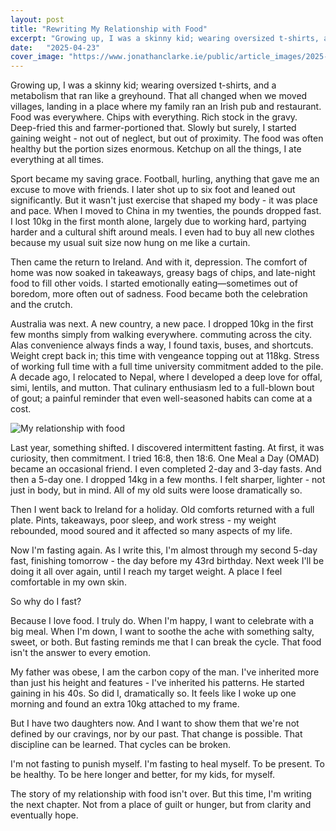 ```yaml
---
layout: post
title: "Rewriting My Relationship with Food"
excerpt: "Growing up, I was a skinny kid; wearing oversized t-shirts, and a metabolism that ran like a greyhound. That all changed when we moved villages, landing in a place where my family ran an Irish pub and restaurant. Food was everywhere. Chips with everything. Rich stock in the gravy. Deep-fried this and farmer-portioned that. Slowly but surely, I started gaining weight - not out of neglect, but out of proximity.  The food was often healthy but the portion sizes enormous. Ketchup on all the things, I ate everything at all times."
date:   "2025-04-23"
cover_image: "https://www.jonathanclarke.ie/public/article_images/2025-04-23/2025-04-23-my-relationship-with-food.png"
---
```




Growing up, I was a skinny kid; wearing oversized t-shirts, and a metabolism that ran like a greyhound. That all changed when we moved villages, landing in a place where my family ran an Irish pub and restaurant. Food was everywhere. Chips with everything. Rich stock in the gravy. Deep-fried this and farmer-portioned that. Slowly but surely, I started gaining weight - not out of neglect, but out of proximity.  The food was often healthy but the portion sizes enormous. Ketchup on all the things, I ate everything at all times.

Sport became my saving grace. Football, hurling, anything that gave me an excuse to move with friends. I later shot up to six foot and leaned out significantly. But it wasn't just exercise that shaped my body - it was place and pace. When I moved to China in my twenties, the pounds dropped fast. I lost 10kg in the first month alone, largely due to working hard, partying harder and a cultural shift around meals. I even had to buy all new clothes because my usual suit size now hung on me like a curtain.

Then came the return to Ireland. And with it, depression. The comfort of home was now soaked in takeaways, greasy bags of chips, and late-night food to fill other voids. I started emotionally eating—sometimes out of boredom, more often out of sadness. Food became both the celebration and the crutch.

Australia was next. A new country, a new pace. I dropped 10kg in the first few months simply from walking everywhere. commuting across the city.  Alas convenience always finds a way, I found taxis, buses, and shortcuts. Weight crept back in; this time with vengeance topping out at 118kg.  Stress of working full time with a full time university commitment added to the pile.  A decade ago, I relocated to Nepal, where I developed a deep love for offal, simi, lentils, and mutton. That culinary enthusiasm led to a full-blown bout of gout; a painful reminder that even well-seasoned habits can come at a cost.

![My relationship with food](https://www.jonathanclarke.ie/public/article_images/2025-04-23/2025-04-23-my-relationship-with-food.png "My relationship with food")

Last year, something shifted. I discovered intermittent fasting. At first, it was curiosity, then commitment. I tried 16:8, then 18:6. One Meal a Day (OMAD) became an occasional friend. I even completed 2-day and 3-day fasts. And then a 5-day one. I dropped 14kg in a few months. I felt sharper, lighter - not just in body, but in mind.  All of my old suits were loose dramatically so.

Then I went back to Ireland for a holiday. Old comforts returned with a full plate. Pints, takeaways, poor sleep, and work stress - my weight rebounded, mood soured and it affected so many aspects of my life.

Now I'm fasting again. As I write this, I'm almost through my second 5-day fast, finishing tomorrow - the day before my 43rd birthday.  Next week I'll be doing it all over again, until I reach my target weight.  A place I feel comfortable in my own skin.

So why do I fast?

Because I love food. I truly do. When I'm happy, I want to celebrate with a big meal. When I'm down, I want to soothe the ache with something salty, sweet, or both. But fasting reminds me that I can break the cycle. That food isn't the answer to every emotion.

My father was obese, I am the carbon copy of the man. I've inherited more than just his height and features - I've inherited his patterns. He started gaining in his 40s. So did I, dramatically so. It feels like I woke up one morning and found an extra 10kg attached to my frame.

But I have two daughters now. And I want to show them that we're not defined by our cravings, nor by our past. That change is possible. That discipline can be learned. That cycles can be broken.

I'm not fasting to punish myself. I'm fasting to heal myself. To be present. To be healthy. To be here longer and better, for my kids, for myself.

The story of my relationship with food isn't over. But this time, I'm writing the next chapter. Not from a place of guilt or hunger, but from clarity and eventually hope.
